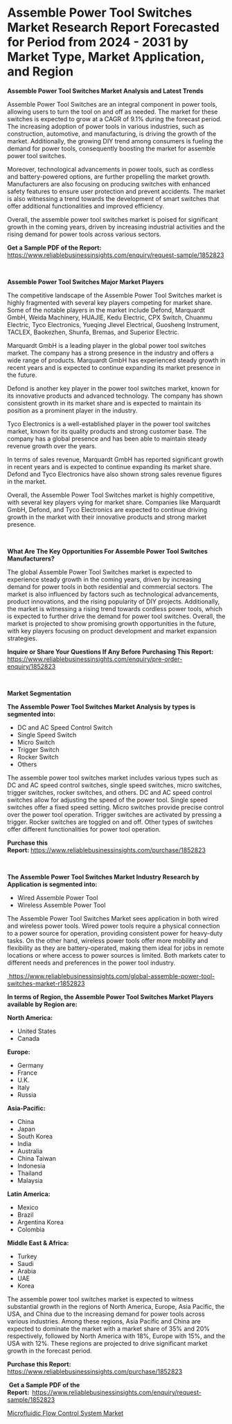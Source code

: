 <p><h1>Assemble Power Tool Switches Market Research Report Forecasted for Period from 2024 -  2031 by Market Type, Market Application, and Region</h1></p><p><strong>Assemble Power Tool Switches Market Analysis and Latest Trends</strong></p>
<p><p>Assemble Power Tool Switches are an integral component in power tools, allowing users to turn the tool on and off as needed. The market for these switches is expected to grow at a CAGR of 9.1% during the forecast period. The increasing adoption of power tools in various industries, such as construction, automotive, and manufacturing, is driving the growth of the market. Additionally, the growing DIY trend among consumers is fueling the demand for power tools, consequently boosting the market for assemble power tool switches.</p><p>Moreover, technological advancements in power tools, such as cordless and battery-powered options, are further propelling the market growth. Manufacturers are also focusing on producing switches with enhanced safety features to ensure user protection and prevent accidents. The market is also witnessing a trend towards the development of smart switches that offer additional functionalities and improved efficiency.</p><p>Overall, the assemble power tool switches market is poised for significant growth in the coming years, driven by increasing industrial activities and the rising demand for power tools across various sectors.</p></p>
<p><strong>Get a Sample PDF of the Report:&nbsp;</strong> <a href="https://www.reliablebusinessinsights.com/enquiry/request-sample/1852823">https://www.reliablebusinessinsights.com/enquiry/request-sample/1852823</a></p>
<p>&nbsp;</p>
<p><strong>Assemble Power Tool Switches Major Market Players</strong></p>
<p><p>The competitive landscape of the Assemble Power Tool Switches market is highly fragmented with several key players competing for market share. Some of the notable players in the market include Defond, Marquardt GmbH, Weida Machinery, HUAJIE, Kedu Electric, CPX Switch, Chuanmu Electric, Tyco Electronics, Yueqing Jlevel Electrical, Guosheng Instrument, TACLEX, Baokezhen, Shunfa, Bremas, and Superior Electric.</p><p>Marquardt GmbH is a leading player in the global power tool switches market. The company has a strong presence in the industry and offers a wide range of products. Marquardt GmbH has experienced steady growth in recent years and is expected to continue expanding its market presence in the future.</p><p>Defond is another key player in the power tool switches market, known for its innovative products and advanced technology. The company has shown consistent growth in its market share and is expected to maintain its position as a prominent player in the industry.</p><p>Tyco Electronics is a well-established player in the power tool switches market, known for its quality products and strong customer base. The company has a global presence and has been able to maintain steady revenue growth over the years.</p><p>In terms of sales revenue, Marquardt GmbH has reported significant growth in recent years and is expected to continue expanding its market share. Defond and Tyco Electronics have also shown strong sales revenue figures in the market.</p><p>Overall, the Assemble Power Tool Switches market is highly competitive, with several key players vying for market share. Companies like Marquardt GmbH, Defond, and Tyco Electronics are expected to continue driving growth in the market with their innovative products and strong market presence.</p></p>
<p>&nbsp;</p>
<p><strong>What Are The Key Opportunities For Assemble Power Tool Switches Manufacturers?</strong></p>
<p><p>The global Assemble Power Tool Switches market is expected to experience steady growth in the coming years, driven by increasing demand for power tools in both residential and commercial sectors. The market is also influenced by factors such as technological advancements, product innovations, and the rising popularity of DIY projects. Additionally, the market is witnessing a rising trend towards cordless power tools, which is expected to further drive the demand for power tool switches. Overall, the market is projected to show promising growth opportunities in the future, with key players focusing on product development and market expansion strategies.</p></p>
<p><strong>Inquire or Share Your Questions If Any Before Purchasing This Report:</strong> <a href="https://www.reliablebusinessinsights.com/enquiry/pre-order-enquiry/1852823">https://www.reliablebusinessinsights.com/enquiry/pre-order-enquiry/1852823</a></p>
<p>&nbsp;</p>
<p><strong>Market Segmentation</strong></p>
<p><strong>The Assemble Power Tool Switches Market Analysis by types is segmented into:</strong></p>
<p><ul><li>DC and AC Speed Control Switch</li><li>Single Speed Switch</li><li>Micro Switch</li><li>Trigger Switch</li><li>Rocker Switch</li><li>Others</li></ul></p>
<p><p>The assemble power tool switches market includes various types such as DC and AC speed control switches, single speed switches, micro switches, trigger switches, rocker switches, and others. DC and AC speed control switches allow for adjusting the speed of the power tool. Single speed switches offer a fixed speed setting. Micro switches provide precise control over the power tool operation. Trigger switches are activated by pressing a trigger. Rocker switches are toggled on and off. Other types of switches offer different functionalities for power tool operation.</p></p>
<p><strong>Purchase this Report:&nbsp;</strong><a href="https://www.reliablebusinessinsights.com/purchase/1852823">https://www.reliablebusinessinsights.com/purchase/1852823</a></p>
<p>&nbsp;</p>
<p><strong>The Assemble Power Tool Switches Market Industry Research by Application is segmented into:</strong></p>
<p><ul><li>Wired Assemble Power Tool</li><li>Wireless Assemble Power Tool</li></ul></p>
<p><p>The Assemble Power Tool Switches Market sees application in both wired and wireless power tools. Wired power tools require a physical connection to a power source for operation, providing consistent power for heavy-duty tasks. On the other hand, wireless power tools offer more mobility and flexibility as they are battery-operated, making them ideal for jobs in remote locations or where access to power sources is limited. Both markets cater to different needs and preferences in the power tool industry.</p></p>
<p><a href="https://www.reliablebusinessinsights.com/global-assemble-power-tool-switches-market-r1852823">&nbsp;https://www.reliablebusinessinsights.com/global-assemble-power-tool-switches-market-r1852823</a></p>
<p><strong>In terms of Region, the Assemble Power Tool Switches Market Players available by Region are:</strong></p>
<p>
    <p> <strong> North America: </strong>
        <ul>
            <li>United States</li>
            <li>Canada</li>
        </ul>
        </p> 
    <p> <strong> Europe: </strong>
        <ul>
            <li>Germany</li>
            <li>France</li>
            <li>U.K.</li>
            <li>Italy</li>
            <li>Russia</li>
        </ul>
        </p> 
    <p> <strong> Asia-Pacific: </strong>
        <ul>
            <li>China</li>
            <li>Japan</li>
            <li>South Korea</li>
            <li>India</li>
            <li>Australia</li>
            <li>China Taiwan</li>
            <li>Indonesia</li>
            <li>Thailand</li>
            <li>Malaysia</li>
        </ul>
        </p> 
    <p> <strong> Latin America: </strong>
        <ul>
            <li>Mexico</li>
            <li>Brazil</li>
            <li>Argentina Korea</li>
            <li>Colombia</li>
        </ul>
        </p> 
    <p> <strong> Middle East & Africa: </strong>
        <ul>
            <li>Turkey</li>
            <li>Saudi</li>
            <li>Arabia</li>
            <li>UAE</li>
            <li>Korea</li>
        </ul>
    </p>
    </p>
<p><p>The assemble power tool switches market is expected to witness substantial growth in the regions of North America, Europe, Asia Pacific, the USA, and China due to the increasing demand for power tools across various industries. Among these regions, Asia Pacific and China are expected to dominate the market with a market share of 35% and 20% respectively, followed by North America with 18%, Europe with 15%, and the USA with 12%. These regions are projected to drive significant market growth in the forecast period.</p></p>
<p><strong>Purchase this Report: </strong><a href="https://www.reliablebusinessinsights.com/purchase/1852823">https://www.reliablebusinessinsights.com/purchase/1852823</a></p>
<p>&nbsp;<strong>Get a Sample PDF of the Report:&nbsp;&nbsp;</strong><a href="https://www.reliablebusinessinsights.com/enquiry/request-sample/1852823">https://www.reliablebusinessinsights.com/enquiry/request-sample/1852823</a></p>
<p><strong></strong></p>
<p><p><a href="https://github.com/yazulaeha/Market-Research-Report-List-1/blob/main/microfluidic-flow-control-system-market.md">Microfluidic Flow Control System Market</a></p></p>